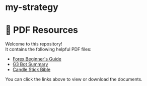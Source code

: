 # my-strategy
# 📘 PDF Resources

Welcome to this repository!  
It contains the following helpful PDF files:

- [Forex Beginner's Guide](https://github.com/Waweruz/my-strategy/raw/main/FOREX%20BEGINNER%27S%20GUIDE.pdf)
- [G3 Bot Summary](https://github.com/Waweruz/my-strategy/raw/main/G3%20BOT%20SUMMARY.pdf)
- [Candle Stick Bible](https://github.com/Waweruz/my-strategy/raw/main/candle-stick-bible.pdf)

You can click the links above to view or download the documents.
